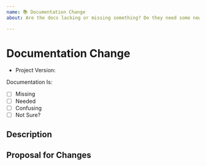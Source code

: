 ```yaml
---
name: 📚 Documentation Change
about: Are the docs lacking or missing something? Do they need some new 🔥 hotness? Tell us here.

---
```


<!--
  ⚡️ katchow! We 💛 issues.

  Please - do not - remove this template.
  Please - do not - skip or remove parts of this template.
  Or your issue may be closed.
-->

# Documentation Change
- Project Version:

Documentation Is:
<!-- Please place an x (no spaces!) in all [ ] that apply -->
- [ ] Missing
- [ ] Needed
- [ ] Confusing
- [ ] Not Sure?

## Description

## Proposal for Changes
